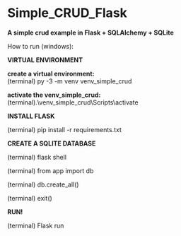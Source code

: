 # Simple_CRUD_Flask

<strong>A simple crud example in Flask + SQLAlchemy + SQLite</strong>

How to run (windows):

<strong>VIRTUAL ENVIRONMENT</strong>

<strong>create a virtual environment:</strong><br>
(terminal) py -3 -m venv venv_simple_crud

<strong>activate the venv_simple_crud:</strong><br>
(terminal).\venv_simple_crud\Scripts\activate

<strong>INSTALL FLASK</strong>

(terminal) pip install -r requirements.txt <br>

<strong>CREATE A SQLITE DATABASE </strong>

(terminal) flask shell

(terminal) from app import db

(terminal) db.create_all()

(terminal) exit()

<strong>RUN!</strong>

(terminal) Flask run
